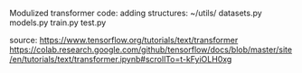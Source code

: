 Modulized transformer code:
adding structures:
  ~/utils/
    datasets.py
    models.py
    train.py
    test.py

source:
https://www.tensorflow.org/tutorials/text/transformer
https://colab.research.google.com/github/tensorflow/docs/blob/master/site/en/tutorials/text/transformer.ipynb#scrollTo=t-kFyiOLH0xg
